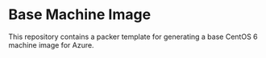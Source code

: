# Base Machine Image

This repository contains a packer template for generating a base CentOS 6 machine image for Azure.
